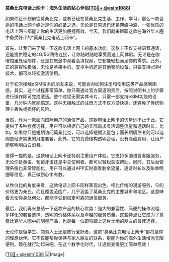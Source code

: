 **莫桑比克电话上网卡：海外生活的贴心伴侣[[TG💪+ @esim1088](https://t.me/s/esim1088)]**

如果你正计划前往莫桑比克，或者已经在莫桑比克生活、工作、学习，那么一款合适的电话上网卡绝对是你的必备之选。无论是日常通讯还是网络冲浪，一张优质的电话上网卡都能让你的生活更加便捷高效。今天，我们就来聊聊这款在海外华人圈中备受好评的“莫桑比克电话上网卡”。

首先，让我们来了解一下这款电话上网卡的基本功能。这张卡不仅支持语音通话，还能提供稳定的4G/5G网络连接，让你随时随地享受高速上网体验。无论是在咖啡馆里处理邮件，还是在旅途中观看高清视频，它都能轻松满足你的需求。此外，它的兼容性极强，无论是苹果手机、安卓手机还是其他智能设备，只要支持eSIM技术，都可以轻松激活使用。

对于初次接触eSIM技术的朋友来说，可能会对如何注册和使用这类产品感到困惑。其实，这个过程非常简单。你只需通过官方渠道购买后，按照说明书上的步骤进行操作即可完成激活。整个过程无需实体卡片，只需一部支持eSIM功能的设备，几分钟内就能搞定。这种无接触式的注册方式不仅方便快捷，还避免了传统物理卡丢失或损坏的风险。

当然，作为一款面向国际用户的通信产品，这款电话上网卡的优势远不止于此。它提供了多种套餐选择，用户可以根据自己的实际需求灵活调整流量和通话时长。比如，如果你只是短期访问莫桑比克，可以选择短期流量包；而长期居住者则可以选购更经济实惠的月度套餐。此外，它的资费结构透明合理，没有隐藏费用，让用户能够明明白白消费。

值得一提的是，这款电话上网卡还特别注重用户体验。它支持多国语言客服服务，无论你是英语、葡萄牙语还是中文使用者，都可以轻松获取帮助。同时，其后台管理系统也非常智能化，用户可以通过APP实时查看剩余流量、通话时长以及账单明细等信息，真正做到心中有数。

从性价比的角度来看，这款电话上网卡同样表现出色。相比传统的漫游服务，它的价格更为亲民，而且覆盖范围广，几乎涵盖了莫桑比克的主要城市和地区。这意味着无论你身处何处，都能享受到稳定可靠的通信服务。

最后，我们再来总结一下这款产品的核心优势：强大的兼容性、简便的操作流程、多样化的套餐选择、透明的价格体系以及卓越的服务质量。这些特点让它成为了莫桑比克华人圈中的明星产品，也是每一位即将踏上这片土地的朋友的最佳选择。

无论你是留学生、商务人士还是旅行爱好者，这款“莫桑比克电话上网卡”都将是你的理想伙伴。它不仅能帮你保持与家人朋友的联系，更能为你的海外生活增添无限便利。现在就行动起来吧，在这个数字化时代，让通信变得更加简单高效！

[[TG💪+ @esim1088](https://t.me/s/esim1088) ![Image](https://i.postimg.cc/4NQfJmqS/Snipaste-2025-05-13-00-14-12.png)]